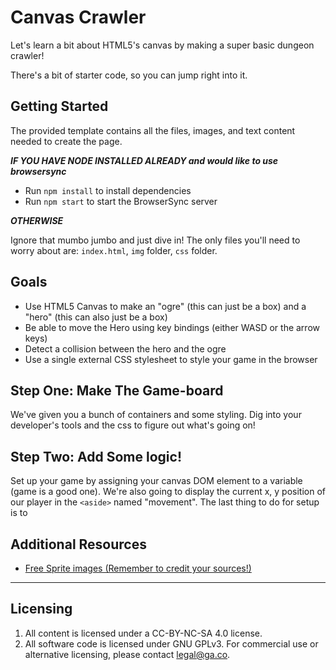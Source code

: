 # Canvas Crawler

Let's learn a bit about HTML5's canvas by making a super basic dungeon crawler!

There's a bit of starter code, so you can jump right into it.

## Getting Started

The provided template contains all the files, images, and text content needed to create the page.

***IF YOU HAVE NODE INSTALLED ALREADY and would like to use browsersync***

* Run `npm install` to install dependencies
* Run `npm start` to start the BrowserSync server

***OTHERWISE***

Ignore that mumbo jumbo and just dive in! The only files you'll need to worry about are: `index.html`, `img` folder, `css` folder.

## Goals

* Use HTML5 Canvas to make an "ogre" (this can just be a box) and a "hero" (this can also just be a box)
* Be able to move the Hero using key bindings (either WASD or the arrow keys)
* Detect a collision between the hero and the ogre
* Use a single external CSS stylesheet to style your game in the browser

## Step One: Make The Game-board

We've given you a bunch of containers and some styling. Dig into your developer's tools and the css to figure out what's going on!

## Step Two: Add Some logic!

Set up your game by assigning your canvas DOM element to a variable (game is a good one). We're also going to display the current x, y position of our player in the `<aside>` named "movement". The last thing to do for setup is to 

## Additional Resources

* [Free Sprite images (Remember to credit your sources!)](https://opengameart.org/)

---

## Licensing
1. All content is licensed under a CC-BY-NC-SA 4.0 license.
2. All software code is licensed under GNU GPLv3. For commercial use or alternative licensing, please contact legal@ga.co.